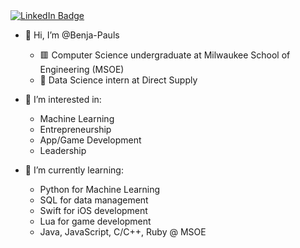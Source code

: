 <div id="badges">
  <a href="https://www.linkedin.com/in/ben-paulson-179924224/">
    <img src="https://img.shields.io/badge/LinkedIn-blue?style=for-the-badge&logo=linkedin&logoColor=white" alt="LinkedIn Badge"/>
  </a>
</div>

<img src="https://komarev.com/ghpvc/?username=Benja_Pauls&style=flat-square&color=blue" alt=""/>

- 👋 Hi, I’m @Benja-Pauls
  - 🟥 Computer Science undergraduate at Milwaukee School of Engineering (MSOE)
  - 📘 Data Science intern at Direct Supply

- 👀 I’m interested in: 
  - Machine Learning 
  - Entrepreneurship
  - App/Game Development  
  - Leadership

- 🌱 I’m currently learning: 
  - Python for Machine Learning
  - SQL for data management
  - Swift for iOS development 
  - Lua for game development
  - Java, JavaScript, C/C++, Ruby @ MSOE

